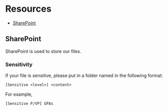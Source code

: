 # Resources

* [SharePoint](https://connectnpedu.sharepoint.com/:f:/r/sites/np-overflow/Shared%20Documents/General?csf=1&web=1&e=gxYuNE)

## SharePoint

SharePoint is used to store our files.

### Sensitivity

If your file is sensitive, please put in a folder named in the following format:

`
[Sensitive <level>] <content>
`

For example,

`
[Sensitive P/VP] GPAs
`
